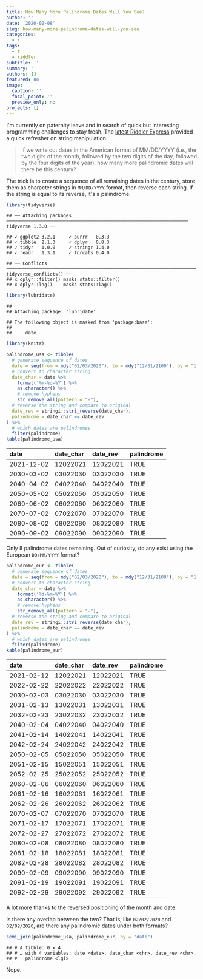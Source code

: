```yaml
---
title: How Many More Palindrome Dates Will You See?
author: ''
date: '2020-02-08'
slug: how-many-more-palindrome-dates-will-you-see
categories:
  - r
tags:
  - r
  - riddler
subtitle: ''
summary: ''
authors: []
featured: no
image:
  caption: ''
  focal_point: ''
  preview_only: no
projects: []
---
```




I'm currently on paternity leave and in search of quick but interesting programming challenges to stay fresh. The [latest Riddler Express](https://fivethirtyeight.com/features/how-many-more-palindrome-dates-will-you-see/) provided a quick refresher on string manipulation.

> If we write out dates in the American format of MM/DD/YYYY (i.e., the two digits of the month, followed by the two digits of the day, followed by the four digits of the year), how many more palindromic dates will there be this century?

The trick is to create a sequence of all remaining dates in the century, store them as character strings in `MM/DD/YYYY` format, then reverse each string. If the string is equal to its reverse, it's a palindrome.


```r
library(tidyverse)
```

```
## ── Attaching packages ─────────────────────────────────────────────────────────────────── tidyverse 1.3.0 ──
```

```
## ✓ ggplot2 3.2.1     ✓ purrr   0.3.3
## ✓ tibble  2.1.3     ✓ dplyr   0.8.3
## ✓ tidyr   1.0.0     ✓ stringr 1.4.0
## ✓ readr   1.3.1     ✓ forcats 0.4.0
```

```
## ── Conflicts ────────────────────────────────────────────────────────────────────── tidyverse_conflicts() ──
## x dplyr::filter() masks stats::filter()
## x dplyr::lag()    masks stats::lag()
```

```r
library(lubridate)
```

```
## 
## Attaching package: 'lubridate'
```

```
## The following object is masked from 'package:base':
## 
##     date
```

```r
library(knitr)

palindrome_usa <- tibble(
  # generate sequence of dates
  date = seq(from = mdy("02/03/2020"), to = mdy("12/31/2100"), by = "1 day"),
  # convert to character string
  date_char = date %>%
    format('%m-%d-%Y') %>%
    as.character() %>%
    # remove hyphens
    str_remove_all(pattern = "-"),
  # reverse the string and compare to original
  date_rev = stringi::stri_reverse(date_char),
  palindrome = date_char == date_rev
) %>%
  # which dates are palindromes
  filter(palindrome)
kable(palindrome_usa)
```



|date       |date_char |date_rev |palindrome |
|:----------|:---------|:--------|:----------|
|2021-12-02 |12022021  |12022021 |TRUE       |
|2030-03-02 |03022030  |03022030 |TRUE       |
|2040-04-02 |04022040  |04022040 |TRUE       |
|2050-05-02 |05022050  |05022050 |TRUE       |
|2060-06-02 |06022060  |06022060 |TRUE       |
|2070-07-02 |07022070  |07022070 |TRUE       |
|2080-08-02 |08022080  |08022080 |TRUE       |
|2090-09-02 |09022090  |09022090 |TRUE       |

Only 8 palindrome dates remaining. Out of curiosity, do any exist using the European `DD/MM/YYYY` format?


```r
palindrome_eur <- tibble(
  # generate sequence of dates
  date = seq(from = mdy("02/03/2020"), to = mdy("12/31/2100"), by = "1 day"),
  # convert to character string
  date_char = date %>%
    format('%d-%m-%Y') %>%
    as.character() %>%
    # remove hyphens
    str_remove_all(pattern = "-"),
  # reverse the string and compare to original
  date_rev = stringi::stri_reverse(date_char),
  palindrome = date_char == date_rev
) %>%
  # which dates are palindromes
  filter(palindrome)
kable(palindrome_eur)
```



|date       |date_char |date_rev |palindrome |
|:----------|:---------|:--------|:----------|
|2021-02-12 |12022021  |12022021 |TRUE       |
|2022-02-22 |22022022  |22022022 |TRUE       |
|2030-02-03 |03022030  |03022030 |TRUE       |
|2031-02-13 |13022031  |13022031 |TRUE       |
|2032-02-23 |23022032  |23022032 |TRUE       |
|2040-02-04 |04022040  |04022040 |TRUE       |
|2041-02-14 |14022041  |14022041 |TRUE       |
|2042-02-24 |24022042  |24022042 |TRUE       |
|2050-02-05 |05022050  |05022050 |TRUE       |
|2051-02-15 |15022051  |15022051 |TRUE       |
|2052-02-25 |25022052  |25022052 |TRUE       |
|2060-02-06 |06022060  |06022060 |TRUE       |
|2061-02-16 |16022061  |16022061 |TRUE       |
|2062-02-26 |26022062  |26022062 |TRUE       |
|2070-02-07 |07022070  |07022070 |TRUE       |
|2071-02-17 |17022071  |17022071 |TRUE       |
|2072-02-27 |27022072  |27022072 |TRUE       |
|2080-02-08 |08022080  |08022080 |TRUE       |
|2081-02-18 |18022081  |18022081 |TRUE       |
|2082-02-28 |28022082  |28022082 |TRUE       |
|2090-02-09 |09022090  |09022090 |TRUE       |
|2091-02-19 |19022091  |19022091 |TRUE       |
|2092-02-29 |29022092  |29022092 |TRUE       |

A lot more thanks to the reversed positioning of the month and date.

Is there any overlap between the two? That is, like `02/02/2020` and `02/02/2020`, are there any palindromic dates under both formats?


```r
semi_join(palindrome_usa, palindrome_eur, by = "date")
```

```
## # A tibble: 0 x 4
## # … with 4 variables: date <date>, date_char <chr>, date_rev <chr>,
## #   palindrome <lgl>
```

Nope.



